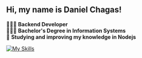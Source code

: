 ## Hi, my name is Daniel Chagas!

👩🏾‍💻 **Backend Developer** <br>
👨🏾‍🎓 **Bachelor's Degree in Information Systems** <br>
🧠 **Studying and improving my knowledge in Nodejs**

[![My Skills](https://skillicons.dev/icons?i=ts,rails,nodejs,aws,express,nestjs,docker,kubernetes,kafka,rabbitmq,mongodb,postgres,mysql,prisma)](https://skillicons.dev)
